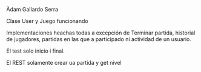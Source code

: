 Àdam Gallardo Serra

Clase User y Juego funcionando

Implementaciones heachas todas a excepción de Terminar partida, historial de jugadores, partidas en las que a participado ni actividad de un usuario.

El test solo inicio i final.

El REST solamente crear ua partida y get nivel
